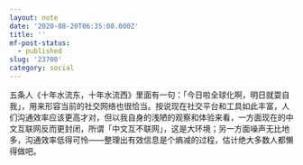```yaml
---
layout: note
date: '2020-08-20T06:35:00.000Z'
title: ''
mf-post-status:
  - published
slug: '23700'
category: social
---
```

五条人《十年水流东，十年水流西》里面有一句：「今日啦全球化啊，明日就耍自我」，用来形容当前的社交网络也很恰当。按说现在社交平台和工具如此丰富，人们沟通效率应该更高才对，但以我自身的浅陋的观察和体验来看，一方面现在的中文互联网反而更封闭，所谓「中文互不联网」，这是大环境；另一方面噪声无比地多，沟通效率低得可怜——整理出有效信息是个熵减的过程，估计绝大多数人都懒得做吧。
